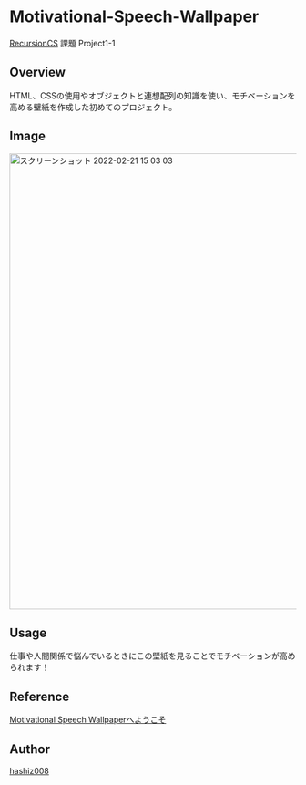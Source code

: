 # Motivational-Speech-Wallpaper
[RecursionCS](https://recursionist.io/) 課題 Project1-1

## Overview
 HTML、CSSの使用やオブジェクトと連想配列の知識を使い、モチベーションを高める壁紙を作成した初めてのプロジェクト。

## Image
<img width="800" alt="スクリーンショット 2022-02-21 15 03 03" src="https://user-images.githubusercontent.com/63139730/154898173-6a9e5a70-859a-4949-af36-a50a9c909380.png">

## Usage
仕事や人間関係で悩んでいるときにこの壁紙を見ることでモチベーションが高められます！

## Reference
<a href='https://motivational-speech-wallpaper.vercel.app/'>Motivational Speech Wallpaperへようこそ</a>

## Author
<a href="https://github.com/hashiz008">hashiz008</a>
